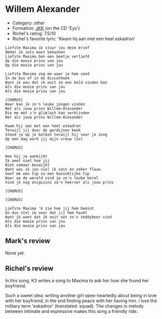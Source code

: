# Willem Alexander

 * Category: other
 * Formation: [JKK](Jkk.md) (on the CD 'Eyo')
 * Richel's rating: 7.5/10
 * Richel's favorite lyric: 'Kwam hij aan met een heel eskadron'

```
Liefste Maxima ik stuur jou deze brief
Omdat ik iets moet bekennen
Liefste Maxima ben een beetje verliefd
Op die mooie prins van jou
Op die mooie prins van jou

Liefste Maxima zeg me waar je hem vond
In de bus of in de discotheek
Want ik wou dat ik ooit zo een held vinden kon
Als die mooie prins van jou
Als die mooie prins van jou

[CHORUS]
Waar kan ik zo'n leuke jongen vinden
Net als jouw prins Willem-Alexander
Die me met z'n glimlach kan verblinden
Net als jouw prins Willem-Alexander

Kwam hij aan met een heel eskadron
Terwijl jij door de gordijnen keek
Stond je op je balkon terwijl hij voor je zong
Op een dag word jij mijn vrouw (2x)

[CHORUS]

Hoe hij je aankijkt
Ik weet niet hoe jij
Niet zomaar bezwijkt
Want was ik jou viel ik vast en zeker flauw
Geef me een tip zo een koninklijke tip
Waar op de wereld vind je zo'n leuke kerel
Vind je nog enigszins zo'n heerser als jouw prins

[CHORUS]

[CHORUS]

Liefste Maxima 'k zie hoe jij hem bemint
En dus stel ik voor dat jij hem houdt
Want ik weet dat ik ooit net zo'n teddybeer vind
Als die mooie prins van jou
Als die mooie prins van jou
```

## Mark's review

None yet.

## Richel's review

In this song, K3 writes a song to Maxima to ask her how she found her boyfriend.

Such a sweet idea: writing another girl open-heartedly about being in love with her boyfriend,
in the end finding peace with her having him. I love the military term 'eskadron' (translated: squad).
The changes in melody between intimate and expressive makes this song a friendly ride.
